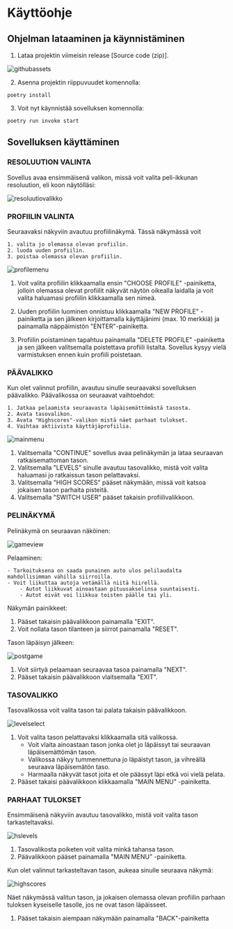 # Käyttöohje

## Ohjelman lataaminen ja käynnistäminen

1. Lataa projektin viimeisin release [Source code (zip)].

![githubassets](./kuvat/githubassets.png)

2. Asenna projektin riippuvuudet komennolla:
```
poetry install
```
3. Voit nyt käynnistää sovelluksen komennolla:
```
poetry run invoke start
```

## Sovelluksen käyttäminen

### RESOLUUTION VALINTA

Sovellus avaa ensimmäisenä valikon, missä voit valita peli-ikkunan resoluution, eli koon näytölläsi: 

![resoluutiovalikko](./kuvat/resoluutiovalikko.png)

### PROFIILIN VALINTA

Seuraavaksi näkyviin avautuu profiilinäkymä. Tässä näkymässä voit

    1. valita jo olemassa olevan profiilin.
    2. luoda uuden profiilin.
    3. poistaa olemassa olevan profiilin.

![profilemenu](./kuvat/profilemenu.png)

1. Voit valita profiilin klikkaamalla ensin "CHOOSE PROFILE" -painiketta, jolloin olemassa olevat profiilit näkyvät näytön oikealla laidalla ja voit valita haluamasi profiilin klikkaamalla sen nimeä.

2. Uuden profiilin luominen onnistuu klikkaamalla "NEW PROFILE" -painiketta ja sen jälkeen kirjoittamalla käyttäjänimi (max. 10 merkkiä) ja painamalla näppäimistön "ENTER"-painiketta.

3. Profiilin poistaminen tapahtuu painamalla "DELETE PROFILE" -painiketta ja sen jälkeen valitsemalla poistettava profiili listalta. Sovellus kysyy vielä varmistuksen ennen kuin profiili poistetaan.

### PÄÄVALIKKO

Kun olet valinnut profiilin, avautuu sinulle seuraavaksi sovelluksen päävalikko. Päävalikossa on seuraavat vaihtoehdot:

    1. Jatkaa pelaamista seuraavasta läpäisemättömästä tasosta.
    2. Avata tasovalikon.
    3. Avata "Highscores"-valikon mistä näet parhaat tulokset.
    4. Vaihtaa aktiivista käyttäjäprofiilia.

![mainmenu](./kuvat/mainmenu.png)

1. Valitsemalla "CONTINUE" sovellus avaa pelinäkymän ja lataa seuraavan ratkaisemattoman tason.
2. Valitsemalla "LEVELS" sinulle avautuu tasovalikko, mistä voit valita haluamasi jo ratkaissun tason pelattavaksi.
3. Valitsemalla "HIGH SCORES" pääset näkymään, missä voit katsoa jokaisen tason parhaita pisteitä.
4. Valitsemalla "SWITCH USER" pääset takaisin profiilivalikkoon.

### PELINÄKYMÄ

Pelinäkymä on seuraavan näköinen:

![gameview](./kuvat/gameview.png)

Pelaaminen:

    - Tarkoituksena on saada punainen auto ulos pelilaudalta mahdollisimman vähilla siirroilla.
    - Voit liikuttaa autoja vetämällä niitä hiirellä. 
        - Autot liikkuvat ainoastaan pituusakselinsa suuntaisesti.
        - Autot eivät voi liikkua toisten päälle tai yli.

Näkymän painikkeet:

1. Pääset takaisin päävalikkoon painamalla "EXIT".
2. Voit nollata tason tilanteen ja siirrot painamalla "RESET".

Tason läpäisyn jälkeen:

![postgame](./kuvat/postgame.png)

1. Voit siirtyä pelaamaan seuraavaa tasoa painamalla "NEXT".
2. Pääset takaisin päävalikkoon vlaitsemalla "EXIT".


### TASOVALIKKO

Tasovalikossa voit valita tason tai palata takaisin päävalikkoon.

![levelselect](./kuvat/levels.png)

1. Voit valita tason pelattavaksi klikkaamalla sitä valikossa.
    - Voit vlaita ainoastaan tason jonka olet jo läpäissyt tai seuraavan läpäisemättömän tason.
    - Valikossa näkyy tummennettuna jo läpäistyt tason, ja vihreällä seuraava läpäisemätön taso.
    - Harmaalla näkyvät tasot joita et ole päässyt läpi etkä voi vielä pelata.
2. Pääset takaisi päävalikkoon klikkaamalla "MAIN MENU" -painiketta.

### PARHAAT TULOKSET

Ensimmäisenä näkyviin avautuu tasovalikko, mistä voit valita tason tarkasteltavaksi.

![hslevels](./kuvat/hslevels.png)

1. Tasovalikosta poiketen voit valita minkä tahansa tason.
2. Päävalikkoon pääset painamalla "MAIN MENU" -painiketta.

Kun olet valinnut tarkasteltavan tason, aukeaa sinulle seuraava näkymä:

![highscores](./kuvat/highscores.png)

Näet näkymässä valitun tason, ja jokaisen olemassa olevan profiilin parhaan tuloksen kyseiselle tasolle, jos ne ovat tason läpäisseet.

1. Pääset takaisin aiempaan näkymään painamalla "BACK"-painiketta